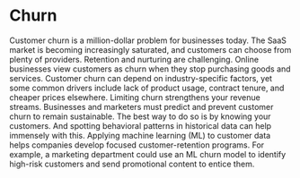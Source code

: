 # Churn
Customer churn is a million-dollar problem for businesses today. The SaaS market is becoming increasingly saturated, and customers can choose 
from plenty of providers. Retention and nurturing are challenging. Online businesses view customers as churn when they stop purchasing goods and services. 
Customer churn can depend on industry-specific factors, yet some common drivers include lack of product usage, contract tenure, and cheaper prices elsewhere.
Limiting churn strengthens your revenue streams. Businesses and marketers must predict and prevent customer churn to remain sustainable. 
The best way to do so is by knowing your customers. And spotting behavioral patterns in historical data can help immensely with this. 
Applying machine learning (ML) to customer data helps companies develop focused customer-retention programs. 
For example, a marketing department could use an ML churn model to identify high-risk customers and send promotional content to entice them.
